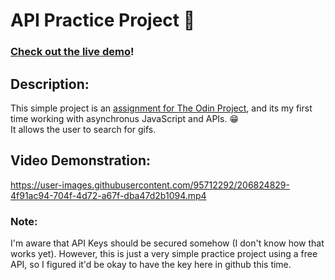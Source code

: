 # API Practice Project :handshake:
###  [Check out the live demo](https://fedelopez17.github.io/API-practice-GIPHY/)!

## Description:
This simple project is an [assignment for The Odin Project](https://www.theodinproject.com/lessons/node-path-javascript-working-with-apis), and its my first time working with asynchronus JavaScript and APIs. :grin: <br>
It allows the user to search for gifs.

## Video Demonstration:
https://user-images.githubusercontent.com/95712292/206824829-4f91ac94-704f-4d72-a67f-dba47d2b1094.mp4

### Note:
I'm aware that API Keys should be secured somehow (I don't know how that works yet). However, this is just a very simple practice project using a free API, so I figured it'd be okay to have the key here in github this time.
